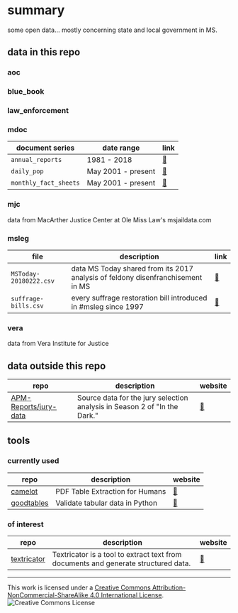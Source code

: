 # summary

some open data... mostly concerning state and local government in MS.

## data in this repo

### aoc

### blue_book

### law_enforcement

### mdoc

document series | date range | link
---|---|---
`annual_reports` | 1981 - 2018 | [:link:](https://github.com/bfeldman89/data/blob/master/mdoc/annual_reports)
`daily_pop` | May 2001 - present | [:link:](https://github.com/bfeldman89/data/blob/master/mdoc/daily_pop)
`monthly_fact_sheets` | May 2001 - present | [:link:](https://github.com/bfeldman89/data/blob/master/mdoc/monthly_fact_sheets)

### mjc

data from MacArther Justice Center at Ole Miss Law's msjaildata.com

### msleg

file | description | link
---|---|---
`MSToday-20180222.csv` | data MS Today shared from its 2017 analysis of feldony disenfranchisement in MS | [:link:](https://github.com/bfeldman89/data/blob/master/msleg/MSToday-20180222.csv)
`suffrage-bills.csv` | every suffrage restoration bill introduced in #msleg since 1997 | [:link:](https://github.com/bfeldman89/data/blob/master/msleg/suffrage-bills.csv)

### vera

data from Vera Institute for Justice

## data outside this repo

repo | description | website
---|---|---
[APM-Reports/jury-data](https://github.com/APM-Reports/jury-data)|Source data for the jury selection analysis in Season 2 of "In the Dark."|[:link:](https://features.apmreports.org/in-the-dark/mississippi-district-attorney-striking-blacks-from-juries/)

## tools

### currently used
repo|description|website
---|---|---
[camelot](https://github.com/atlanhq/camelot)|PDF Table Extraction for Humans|[:link:](https://camelot-py.readthedocs.io)
[goodtables](https://github.com/frictionlessdata/goodtables-py)|Validate tabular data in Python|[:link:](https://frictionlessdata.io/)

### of interest

repo|description|website
---|---|---
[textricator](https://github.com/measuresforjustice/textricator)|Textricator is a tool to extract text from documents and generate structured data.|[:link:](https://textricator.mfj.io)
___
This work is licensed under a [Creative Commons Attribution-NonCommercial-ShareAlike 4.0 International License](http://creativecommons.org/licenses/by-nc-sa/4.0/).
![Creative Commons License](https://i.creativecommons.org/l/by-nc-sa/4.0/88x31.png)
